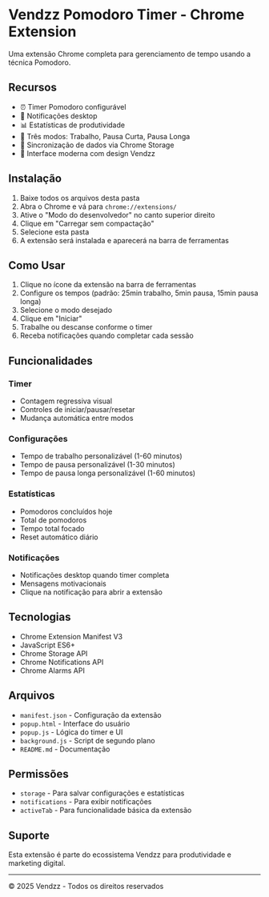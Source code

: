 # Vendzz Pomodoro Timer - Chrome Extension

Uma extensão Chrome completa para gerenciamento de tempo usando a técnica Pomodoro.

## Recursos

- ⏰ Timer Pomodoro configurável
- 🔔 Notificações desktop
- 📊 Estatísticas de produtividade
- 🎯 Três modos: Trabalho, Pausa Curta, Pausa Longa
- 💾 Sincronização de dados via Chrome Storage
- 🌟 Interface moderna com design Vendzz

## Instalação

1. Baixe todos os arquivos desta pasta
2. Abra o Chrome e vá para `chrome://extensions/`
3. Ative o "Modo do desenvolvedor" no canto superior direito
4. Clique em "Carregar sem compactação"
5. Selecione esta pasta
6. A extensão será instalada e aparecerá na barra de ferramentas

## Como Usar

1. Clique no ícone da extensão na barra de ferramentas
2. Configure os tempos (padrão: 25min trabalho, 5min pausa, 15min pausa longa)
3. Selecione o modo desejado
4. Clique em "Iniciar"
5. Trabalhe ou descanse conforme o timer
6. Receba notificações quando completar cada sessão

## Funcionalidades

### Timer
- Contagem regressiva visual
- Controles de iniciar/pausar/resetar
- Mudança automática entre modos

### Configurações
- Tempo de trabalho personalizável (1-60 minutos)
- Tempo de pausa personalizável (1-30 minutos)
- Tempo de pausa longa personalizável (1-60 minutos)

### Estatísticas
- Pomodoros concluídos hoje
- Total de pomodoros
- Tempo total focado
- Reset automático diário

### Notificações
- Notificações desktop quando timer completa
- Mensagens motivacionais
- Clique na notificação para abrir a extensão

## Tecnologias

- Chrome Extension Manifest V3
- JavaScript ES6+
- Chrome Storage API
- Chrome Notifications API
- Chrome Alarms API

## Arquivos

- `manifest.json` - Configuração da extensão
- `popup.html` - Interface do usuário
- `popup.js` - Lógica do timer e UI
- `background.js` - Script de segundo plano
- `README.md` - Documentação

## Permissões

- `storage` - Para salvar configurações e estatísticas
- `notifications` - Para exibir notificações
- `activeTab` - Para funcionalidade básica da extensão

## Suporte

Esta extensão é parte do ecossistema Vendzz para produtividade e marketing digital.

---
© 2025 Vendzz - Todos os direitos reservados